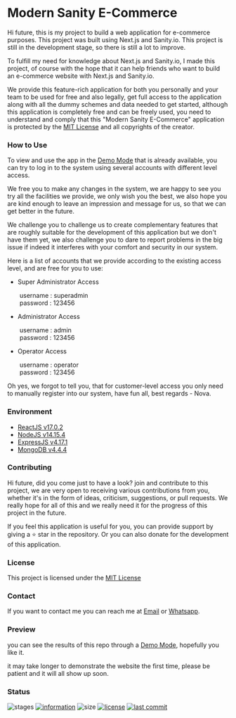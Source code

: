 # Modern Sanity E-Commerce

Hi future, this is my project to build a web application for e-commerce purposes. This project was built using Next.js and Sanity.io. This project is still in the development stage, so there is still a lot to improve.

To fulfill my need for knowledge about Next.js and Sanity.io, I made this project, of course with the hope that it can help friends who want to build an e-commerce website with Next.js and Sanity.io.

We provide this feature-rich application for both you personally and your team to be used for free and also legally, get full access to the application along with all the dummy schemes and data needed to get started, although this application is completely free and can be freely used, you need to understand and comply that this "Modern Sanity E-Commerce" application is protected by the [MIT License](https://github.com/novaardiansyah/modern-sanity-ecommerce/blob/main/LICENSE) and all copyrights of the creator.

### How to Use

To view and use the app in the [Demo Mode](https://github.com/novaardiansyah/modern-sanity-ecommerce/) that is already available, you can try to log in to the system using several accounts with different level access.

We free you to make any changes in the system, we are happy to see you try all the facilities we provide, we only wish you the best, we also hope you are kind enough to leave an impression and message for us, so that we can get better in the future.

We challenge you to challenge us to create complementary features that are roughly suitable for the development of this application but we don't have them yet, we also challenge you to dare to report problems in the big issue if indeed it interferes with your comfort and security in our system.

Here is a list of accounts that we provide according to the existing access level, and are free for you to use:

- Super Administrator Access

&ensp;&ensp;&ensp;&ensp;username : superadmin <br />
&ensp;&ensp;&ensp;&ensp;password : 123456

- Administrator Access

&ensp;&ensp;&ensp;&ensp;username : admin <br />
&ensp;&ensp;&ensp;&ensp;password : 123456

- Operator Access

&ensp;&ensp;&ensp;&ensp;username : operator <br />
&ensp;&ensp;&ensp;&ensp;password : 123456

Oh yes, we forgot to tell you, that for customer-level access you only need to manually register into our system, have fun all, best regards - Nova.

### Environment

- [ReactJS v17.0.2](https://reactjs.org/)
- [NodeJS v14.15.4](https://nodejs.org/en/)
- [ExpressJS v4.17.1](https://expressjs.com/)
- [MongoDB v4.4.4](https://www.mongodb.com/)

### Contributing

Hi future, did you come just to have a look? join and contribute to this project, we are very open to receiving various contributions from you, whether it's in the form of ideas, criticism, suggestions, or pull requests. We really hope for all of this and we really need it for the progress of this project in the future.

If you feel this application is useful for you, you can provide support by giving a ⭐ star in the repository. Or you can also donate for the development of this application.

### License

This project is licensed under the [MIT License](https://github.com/novaardiansyah/modern-sanity-ecommerce/blob/main/LICENSE)

### Contact

If you want to contact me you can reach me at [Email](mailto:novaardiansyah78@gmal.com) or [Whatsapp](https://wa.me/6289506668480).

### Preview

you can see the results of this repo through a [Demo Mode](https://github.com/novaardiansyah/modern-sanity-ecommerce/), hopefully you like it.

it may take longer to demonstrate the website the first time, please be patient and it will all show up soon.

### Status

![stages](https://img.shields.io/badge/stages-development-informational)
[![information](https://img.shields.io/badge/information-references-informational)](https://github.com/novaardiansyah/modern-sanity-ecommerce/blob/main/references.json)
![size](https://img.shields.io/github/repo-size/novaardiansyah/modern-sanity-ecommerce?label=size&color=informational)
[![license](https://img.shields.io/badge/license-MIT-blue.svg)](https://github.com/novaardiansyah/modern-sanity-ecommerce/blob/main/LICENSE)
[![last commit](https://img.shields.io/github/last-commit/novaardiansyah/modern-sanity-ecommerce?label=last%20commit&color=informational)](https://github.com/novaardiansyah/modern-sanity-ecommerce/commits/main)
